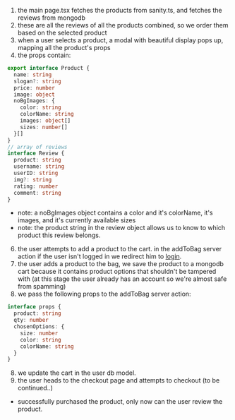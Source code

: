 1. the main page.tsx fetches the products from sanity.ts, and fetches the reviews from mongodb
2. these are all the reviews of all the products combined, so we order them based on the selected product
3. when a user selects a product, a modal with beautiful display pops up, mapping all the product's props
4. the props contain:

```typescript
export interface Product {
  name: string
  slogan?: string
  price: number
  image: object
  noBgImages: {
    color: string
    colorName: string
    images: object[]
    sizes: number[]
  }[]
}
// array of reviews
interface Review {
  product: string
  username: string
  userID: string
  img?: string
  rating: number
  comment: string
}
```

- note: a noBgImages object contains a color and it's colorName, it's images, and it's currently available sizes
- note: the product string in the review object allows us to know to which product this review belongs.

6. the user attempts to add a product to the cart. in the addToBag server action if the user isn't logged in we redirect him to [login](Authorization.md).
7. the user adds a product to the bag, we save the product to a mongodb cart because it contains product options that
   shouldn't be tampered with (at this stage the user already has an account so we're almost safe from spamming)
8. we pass the following props to the addToBag server action:

```typescript
interface props {
  product: string
  qty: number
  chosenOptions: {
    size: number
    color: string
    colorName: string
  }
}
```

8. we update the cart in the user db model.
9. the user heads to the checkout page and attempts to checkout (to be continued..)

- successfully purchased the product, only now can the user review the product.
